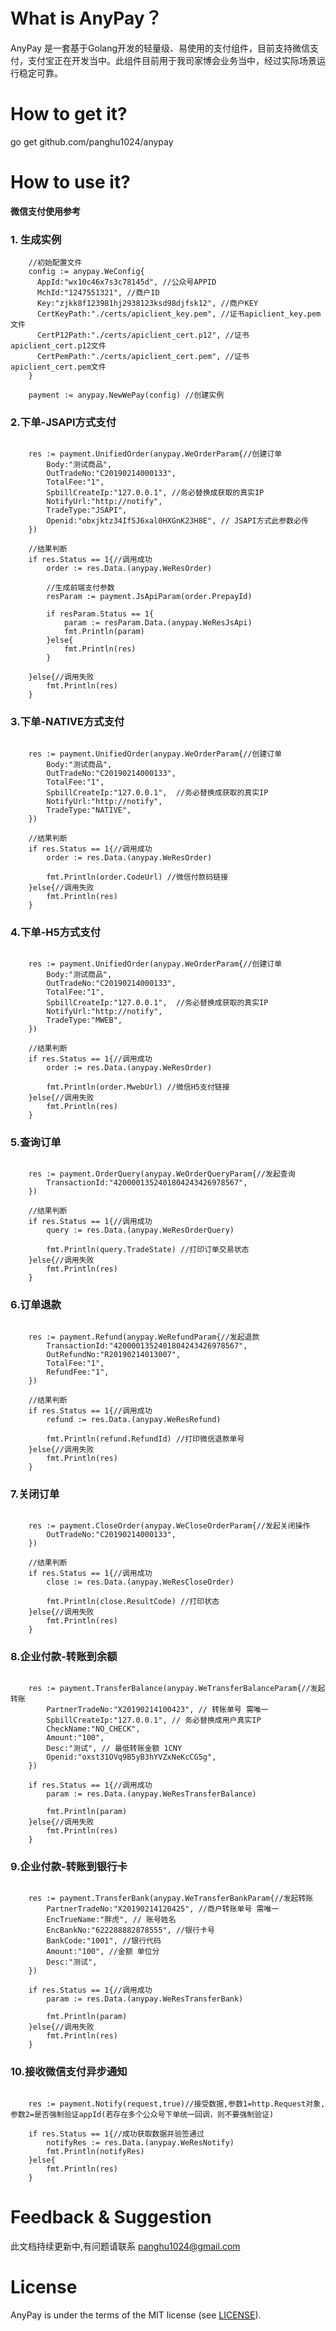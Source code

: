 # What is AnyPay？

AnyPay 是一套基于Golang开发的轻量级、易使用的支付组件，目前支持微信支付，支付宝正在开发当中。此组件目前用于我司家博会业务当中，经过实际场景运行稳定可靠。

# How to get it?
go get github.com/panghu1024/anypay

# How to use it?

**微信支付使用参考**

### 1. 生成实例
``` golang
	//初始配置文件
	config := anypay.WeConfig{  
	  AppId:"wx10c46x7s3c78145d", //公众号APPID
	  MchId:"1247551321", //商户ID
	  Key:"zjkk8f123981hj2938123ksd98djfsk12", //商户KEY  
	  CertKeyPath:"./certs/apiclient_key.pem", //证书apiclient_key.pem文件
	  CertP12Path:"./certs/apiclient_cert.p12", //证书apiclient_cert.p12文件
	  CertPemPath:"./certs/apiclient_cert.pem", //证书apiclient_cert.pem文件
	}  

	payment := anypay.NewWePay(config) //创建实例
```

### 2.下单-JSAPI方式支付

``` golang
  
	res := payment.UnifiedOrder(anypay.WeOrderParam{//创建订单
		Body:"测试商品",
		OutTradeNo:"C20190214000133",
		TotalFee:"1",
		SpbillCreateIp:"127.0.0.1", //务必替换成获取的真实IP
		NotifyUrl:"http://notify",
		TradeType:"JSAPI",
		Openid:"obxjktz34If5J6xal0HXGnK23H8E", // JSAPI方式此参数必传
	})

	//结果判断
	if res.Status == 1{//调用成功
		order := res.Data.(anypay.WeResOrder)

		//生成前端支付参数
		resParam := payment.JsApiParam(order.PrepayId)

		if resParam.Status == 1{
			param := resParam.Data.(anypay.WeResJsApi)
			fmt.Println(param)
		}else{
			fmt.Println(res)
		}

	}else{//调用失败
		fmt.Println(res)
	}
```

### 3.下单-NATIVE方式支付

``` golang
  
	res := payment.UnifiedOrder(anypay.WeOrderParam{//创建订单
		Body:"测试商品",
		OutTradeNo:"C20190214000133",
		TotalFee:"1",
		SpbillCreateIp:"127.0.0.1",  //务必替换成获取的真实IP
		NotifyUrl:"http://notify",
		TradeType:"NATIVE",
	})

	//结果判断
	if res.Status == 1{//调用成功
		order := res.Data.(anypay.WeResOrder)
		
		fmt.Println(order.CodeUrl) //微信付款码链接
	}else{//调用失败
		fmt.Println(res)
	}
```

### 4.下单-H5方式支付

``` golang
  
	res := payment.UnifiedOrder(anypay.WeOrderParam{//创建订单
		Body:"测试商品",
		OutTradeNo:"C20190214000133",
		TotalFee:"1",
		SpbillCreateIp:"127.0.0.1",  //务必替换成获取的真实IP
		NotifyUrl:"http://notify",
		TradeType:"MWEB",
	})

	//结果判断
	if res.Status == 1{//调用成功
		order := res.Data.(anypay.WeResOrder)

		fmt.Println(order.MwebUrl) //微信H5支付链接
	}else{//调用失败
		fmt.Println(res)
	}
```

### 5.查询订单

``` golang
  
	res := payment.OrderQuery(anypay.WeOrderQueryParam{//发起查询
		TransactionId:"4200001352401804243426978567",
	})
	
	//结果判断
	if res.Status == 1{//调用成功
		query := res.Data.(anypay.WeResOrderQuery)

		fmt.Println(query.TradeState) //打印订单交易状态
	}else{//调用失败
		fmt.Println(res)
	}
```

### 6.订单退款

``` golang
  
	res := payment.Refund(anypay.WeRefundParam{//发起退款
		TransactionId:"4200001352401804243426978567",
		OutRefundNo:"R20190214013007",
		TotalFee:"1",
		RefundFee:"1",
	})

	//结果判断
	if res.Status == 1{//调用成功
		refund := res.Data.(anypay.WeResRefund)

		fmt.Println(refund.RefundId) //打印微信退款单号
	}else{//调用失败
		fmt.Println(res)
	}
```

### 7.关闭订单

``` golang
  
	res := payment.CloseOrder(anypay.WeCloseOrderParam{//发起关闭操作
		OutTradeNo:"C20190214000133",
	})

	//结果判断
	if res.Status == 1{//调用成功
		close := res.Data.(anypay.WeResCloseOrder)

		fmt.Println(close.ResultCode) //打印状态
	}else{//调用失败
		fmt.Println(res)
	}
```

### 8.企业付款-转账到余额

``` golang
  
	res := payment.TransferBalance(anypay.WeTransferBalanceParam{//发起转账
		PartnerTradeNo:"X20190214100423", // 转账单号 需唯一
		SpbillCreateIp:"127.0.0.1", // 务必替换成用户真实IP
		CheckName:"NO_CHECK",
		Amount:"100",
		Desc:"测试", // 最低转账金额 1CNY
		Openid:"oxst31OVq9B5yB3hYVZxNeKcCG5g",
	})

	if res.Status == 1{//调用成功
		param := res.Data.(anypay.WeResTransferBalance)

		fmt.Println(param)
	}else{//调用失败
		fmt.Println(res)
	}
```

### 9.企业付款-转账到银行卡

``` golang
  
	res := payment.TransferBank(anypay.WeTransferBankParam{//发起转账
		PartnerTradeNo:"X20190214120425", //商户转账单号 需唯一
		EncTrueName:"胖虎", // 账号姓名
		EncBankNo:"622288882878555", //银行卡号
		BankCode:"1001", //银行代码
		Amount:"100", //金额 单位分
		Desc:"测试",
	})

	if res.Status == 1{//调用成功
		param := res.Data.(anypay.WeResTransferBank)

		fmt.Println(param)
	}else{//调用失败
		fmt.Println(res)
	}
```

### 10.接收微信支付异步通知

``` golang
  
	res := payment.Notify(request,true)//接受数据,参数1=http.Request对象,参数2=是否强制验证appId(若存在多个公众号下单统一回调，则不要强制验证)

	if res.Status == 1{//成功获取数据并验签通过
		notifyRes := res.Data.(anypay.WeResNotify)
		fmt.Println(notifyRes)
	}else{
		fmt.Println(res)
	}
```

# Feedback & Suggestion
此文档持续更新中,有问题请联系 panghu1024@gmail.com

# License #

AnyPay is under the terms of the MIT license (see [LICENSE](LICENSE)).
